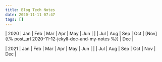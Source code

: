 ```yaml
---
title: Blog Tech Notes
date: 2020-11-11 07:47
tags: []
---
```


| 2020 | Jan | Feb | Mar | Apr | May | Jun |
| | Jul | Aug | Sep | Oct | [Nov]({% post_url 2020-11-12-jekyll-doc-and-my-notes %}) | Dec |

| 2021 | Jan | Feb | Mar | Apr | May | Jun |
| | Jul | Aug | Sep | Oct | Nov | Dec |
